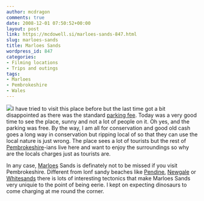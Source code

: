 ```yaml
---
author: mcdragon
comments: true
date: 2008-12-01 07:50:52+00:00
layout: post
link: https://mcdowell.si/marloes-sands-847.html
slug: marloes-sands
title: Marloes Sands
wordpress_id: 847
categories:
- Filming locations
- Trips and outings
tags:
- Marloes
- Pembrokeshire
- Wales
---
```


[![](https://img.mcdowell.si/2008/12/marloes_sands_11-1-225x300.jpg)](https://img.mcdowell.si/2008/12/marloes_sands_11.jpg)I have tried to visit this place before but the last time got a bit disappointed as there was the standard [parking fee](http://en.wikipedia.org/wiki/Parking). Today was a very good time to see the place, sunny and not a lot of people on it. Oh yes, and the parking was free. By the way, I am all for conservation and good old cash goes a long way in conservation but ripping local of so that they can use the local nature is just wrong. The place sees a lot of tourists but the rest of [Pembrokeshire](http://en.wikipedia.org/wiki/Pembrokeshire)-ians live here and want to enjoy the surroundings so why are the locals charges just as tourists are.

In any case, [Marloes](http://en.wikipedia.org/wiki/Marloes) Sands is definately not to be missed if you visit Pembrokeshire. Different from lonf sandy beaches like [Pendine](http://en.wikipedia.org/wiki/Pendine), [Newgale](http://en.wikipedia.org/wiki/Newgale%2C_Pembrokeshire) or [Whitesands](http://en.wikipedia.org/wiki/Whitesands) there is lots of interesting tectonics that make Marloes Sands very uniquie to the point of being eerie. I kept on expecting dinosaurs to come charging at me round the corner.
